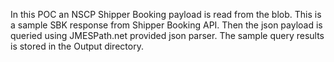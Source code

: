 In this POC an NSCP Shipper Booking payload is read from the blob. This is a sample SBK response from Shipper Booking API.
Then the json payload is queried using JMESPath.net provided json parser.
The sample query results is stored in the Output directory.
